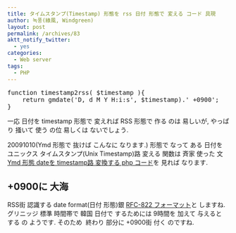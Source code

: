 ```yaml
---
title: タイムスタンプ(Timestamp) 形態を rss 日付 形態で 変える コード 具現
author: 녹풍(綠風, Windgreen)
layout: post
permalink: /archives/83
aktt_notify_twitter:
  - yes
categories:
  - Web server
tags:
  - PHP
---
```

<pre class="brush:php">function timestamp2rss( $timestamp ){
    return gmdate(&#039;D, d M Y H:i:s&#039;, $timestamp).&#039; +0900&#039;;
}
</pre>

一応 日付を timestamp 形態で 変えれば RSS 形態で 作る のは 易しいが, やっぱり 掻いて 使う の位 易しくは ないでしょう.

20091010(Ymd 形態で 抜けば こんなに なります.) 形態で なって ある 日付を ユニックス タイムスタンプ(Unix Timestamp)路 変える 関数は 斉家 使った 文 <a target="_blank" href="http://mytory.textcube.com/77">Ymd 形態 dateを timestamp路 変換する php コード</a>を 見れば なります.

## +0900に 大海

RSS街 認識する date format(日付 形態)銀 <a target="_blank" href="http://feedvalidator.org/docs/error/InvalidRFC2822Date.html">RFC-822 フォーマット</a>と しますね. グリニッジ 標準 時間帯で 韓国 日付で するためには 9時間を 加えて 与えると する の ようです. そのため&nbsp; 終わり 部分に +0900街 付く のですね.
